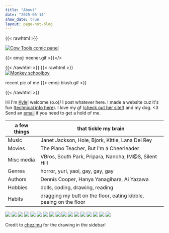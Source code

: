 ```yaml
---
title: "About"
date: "2025-06-14"
show_date: true
layout: page-not-blog
---
```


{{< rawhtml >}}<div id="cowtools" class="polaroid"><a href="https://en.wikipedia.org/wiki/Cow_Tools"><img src="/img/about-cowtools.jpg" alt="Cow Tools comic panel"></a><p>{{< emoji neener.gif >}}</></div>{{< /rawhtml >}}
{{< rawhtml >}}<div id="monkey" class="polaroid"><a href="https://en.wikipedia.org/wiki/LGBT"><img src="/img/about-monkeyschoolboy.jpg" alt="Monkey schoolboy"></a><p>recent pic of me {{< emoji blush.gif >}}</p></div>{{< /rawhtml >}}

Hi I'm [Kyle](https://hunychain.github.io/)! welcome (o.o)/ I post whatever here. I made a website cuz it's fun ([technical info here](/colophon.html)). I love my gf ([check out her site!](https://chezimu.neocities.org/)) and my dog. <3 Send an [email](mailto:honeychain@disroot.org) if you need to get a hold of me.

| a few things | that tickle my brain                                                     |
| ------------ | ------------------------------------------------------------------------ |
| Music        | Janet Jackson, Hole, Bjork, Kittie, Lana Del Rey                         |
| Movies       | The Piano Teacher, But I'm a Cheerleader                                 |
| Misc media   | VBros, South Park, Pripara, Nanoha, IM@S, Silent Hill                    |
| Genres       | horror, yuri, yaoi, gay, gay, gay                                        |
| Authors      | Dennis Cooper, Hanya Yanagihara, Ai Yazawa                               |
| Hobbies      | dolls, coding, drawing, reading                                          |
| Habits       | dragging my butt on the floor, eating kibble, peeing on the floor        |

![](/img/btns/yaoipride.gif)
![](/img/btns/catdance.gif)
![](/img/btns/straightyaoi.png)
![](/img/btns/yuri.jpg)
![](/img/btns/rofl.jpg)
![](/img/btns/actsilly.png)
![](/img/btns/style.gif)
![](/img/btns/chiwawa.png)
![](/img/btns/hazard.jpg)
![](/img/btns/thomas.png)
![](/img/btns/crack.png)
![](/img/btns/homu.png)
![](/img/btns/musicismylifeline.gif)
![](/img/btns/penis.jpeg)
![](/img/btns/toomuchhet.gif)
![](/img/btns/yeahimsilly.png)
![](/img/btns/inluv.gif) 

Credit to [chezimu](https://chezimu.neocities.org/) for the drawing in the sidebar!
